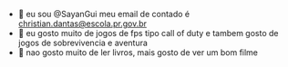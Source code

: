 - 👋 eu sou @SayanGui meu email de contado é christian.dantas@escola.pr.gov.br
- 👀 eu gosto muito de jogos de fps tipo call of duty e tambem gosto de jogos de sobrevivencia e aventura 
- 🌱 nao gosto muito de ler livros, mais gosto de ver um bom filme 

<!---
SayanGui/SayanGui is a ✨ special ✨ repository because its `README.md` (this file) appears on your GitHub profile.
You can click the Preview link to take a look at your changes.
--->
